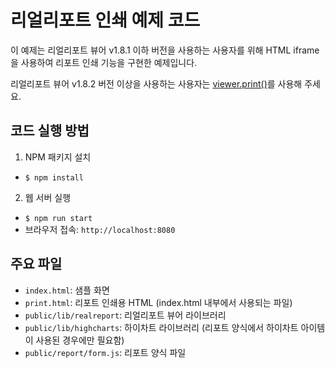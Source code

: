 # 리얼리포트 인쇄 예제 코드

이 예제는 리얼리포트 뷰어 v1.8.1 이하 버전을 사용하는 사용자를 위해 HTML iframe을 사용하여 리포트 인쇄 기능을 구현한 예제입니다.

리얼리포트 뷰어 v1.8.2 버전 이상을 사용하는 사용자는 [viewer.print()](https://real-report.com/docs/viewer/05-print)를 사용해 주세요.

## 코드 실행 방법

1. NPM 패키지 설치

- `$ npm install`

2. 웹 서버 실행

- `$ npm run start`
- 브라우저 접속: `http://localhost:8080`

## 주요 파일

- `index.html`: 샘플 화면
- `print.html`: 리포트 인쇄용 HTML (index.html 내부에서 사용되는 파일)
- `public/lib/realreport`: 리얼리포트 뷰어 라이브러리
- `public/lib/highcharts`: 하이차트 라이브러리 (리포트 양식에서 하이차트 아이템이 사용된 경우에만 필요함)
- `public/report/form.js`: 리포트 양식 파일
